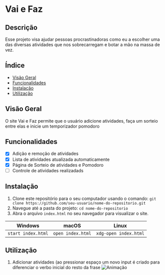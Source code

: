 # Vai e Faz
## Descrição
Esse projeto visa ajudar pessoas procrastinadoras como eu a escolher uma das diversas atividades que nos sobrecarregam e botar a mão na massa de vez.

## Índice

- [Visão Geral](#visão-geral)
- [Funcionalidades](#funcionalidades)
- [Instalação](#instalação)
- [Utilização](#utilização)

## Visão Geral
O site Vai e Faz permite que o usuário adicione atividades, faça um sorteio entre elas e inicie um temporizador pomodoro

## Funcionalidades
- [x] Adição e remoção de atividades
- [x] Lista de atividades atualizada automaticamente
- [x] Página de Sorteio de atividades e Pomodoro
- [ ] Controle de atividades realizadads

## Instalação
1. Clone este repositório para o seu computador usando o comando:
`git clone https://github.com/seu-usuario/nome-do-repositorio.git`
2. Navegue até a pasta do projeto:
`cd nome-do-repositorio`
3. Abra o arquivo `index.html` no seu navegador para visualizar o site.

|      Windows     |      macOS      |        Linux        |
| ---------------- | --------------- | ------------------- |
|`start index.html`|`open index.html`|`xdg-open index.html`|

## Utilização
1. Adicionar atividades (ao pressionar espaço um novo input é criado para diferenciar o verbo inicial do resto da frase
   ![Animação](https://github.com/lucasjanta/vaiefaz/assets/6317729/ddc9c036-1d68-4356-8e08-209c7335d298)






